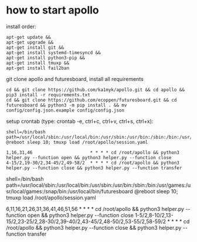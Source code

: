 # how to start apollo
install order:
~~~
apt-get update &&
apt-get upgrade &&
apt-get install git &&
apt-get install systemd-timesyncd &&
apt-get install python3-pip &&
apt-get install tmuxp &&
apt-get install fail2ban
~~~
git clone apollo and futuresboard, install all requirements 
~~~
cd && git clone https://github.com/ka1myk/apollo.git && cd apollo && pip3 install -r requirements.txt
cd && git clone https://github.com/ecoppen/futuresboard.git && cd futuresboard && python3 -m pip install . && mv config/config.json.example config/config.json
~~~
setup crontab (type: crontab -e, ctrl+c, ctrl+v, ctrl+s, ctrl+x):
~~~
shell=/bin/bash path=/usr/local/sbin:/usr/local/bin:/usr/sbin:/usr/bin:/sbin:/bin:/usr/games:/usr/local/games:/snap/bin:/usr/local/bin/futuresboard
@reboot sleep 10; tmuxp load /root/apollo/session.yaml

1,16,31,46                      * * * * cd /root/apollo && python3 helper.py --function open && python3 helper.py --function close
4-15/2,19-30/2,34-45/2,49-58/2  * * * * cd /root/apollo && python3 helper.py --function close && python3 helper.py --function transfer
~~~
shell=/bin/bash path=/usr/local/sbin:/usr/local/bin:/usr/sbin:/usr/bin:/sbin:/bin:/usr/games:/usr/local/games:/snap/bin:/usr/local/bin/futuresboard
@reboot sleep 10; tmuxp load /root/apollo/session.yaml

6,11,16,21,26,31,36,41,46,51,56                                                 * * * * cd /root/apollo && python3 helper.py --function open && python3 helper.py --function close
1-5/2,8-10/2,13-15/2,23-25/2,28-30/2,39-40/2,43-45/2,48-50/2,53-55/2,58-59/2    * * * * cd /root/apollo && python3 helper.py --function close && python3 helper.py --function transfer
~~~